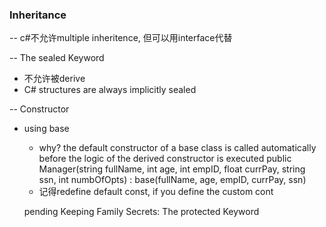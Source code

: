 ###  Inheritance  ###

-- c#不允许multiple inheritence, 但可以用interface代替

-- The sealed Keyword
  - 不允许被derive 
  - C# structures are always implicitly sealed 
  
-- Constructor
  - using base  
    - why? the default constructor of a base class is called automatically before the logic of the derived constructor is executed
      public Manager(string fullName, int age, int empID,
                    float currPay, string ssn, int numbOfOpts)
                    : base(fullName, age, empID, currPay, ssn)
    - 记得redefine default const, if you define the custom cont 
    
    
    pending Keeping Family Secrets: The protected Keyword
